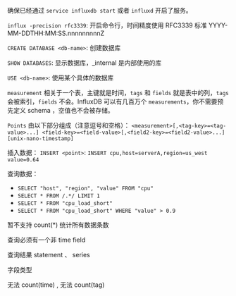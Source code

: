 确保已经通过 `service influxdb start` 或者 `influxd` 开启了服务。

`influx -precision rfc3339`: 开启命令行，时间精度使用 RFC3339 标准 YYYY-MM-DDTHH:MM:SS.nnnnnnnnnZ

`CREATE DATABASE <db-name>`: 创建数据库

`SHOW DATABASES`: 显示数据库，_internal 是内部使用的库

`USE <db-name>`: 使用某个具体的数据库

`measurement` 相关于一个表，主键就是时间，`tags` 和 `fields` 就是表中的列，`tags` 会被索引，`fields` 不会。InfluxDB 可以有几百万个 `measurements`，你不需要预先定义 schema ，空值也不会被存储。

`Points` 由以下部分组成（注意逗号和空格）：
`<measurement>[,<tag-key>=<tag-value>...] <field-key>=<field-value>[,<field2-key>=<field2-value>...] [unix-nano-timestamp]`

插入数据：
`INSERT <point>`: `INSERT cpu,host=serverA,region=us_west value=0.64`

查询数据：
- `SELECT "host", "region", "value" FROM "cpu"`
- `SELECT * FROM /.*/ LIMIT 1`
- `SELECT * FROM "cpu_load_short"`
- `SELECT * FROM "cpu_load_short" WHERE "value" > 0.9`

暂不支持 count(*) 统计所有数据条数

查询必须有一个非 time field

查询结果 statement 、 series

字段类型

无法 count(time) , 无法 count(tag)